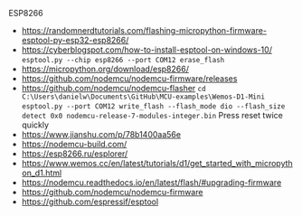 ESP8266

- https://randomnerdtutorials.com/flashing-micropython-firmware-esptool-py-esp32-esp8266/
- https://cyberblogspot.com/how-to-install-esptool-on-windows-10/
  `
  esptool.py --chip esp8266 --port COM12 erase_flash
  `
- https://micropython.org/download/esp8266/
- https://github.com/nodemcu/nodemcu-firmware/releases
- https://github.com/nodemcu/nodemcu-flasher
  `
  cd C:\Users\danielw\Documents\GitHub\MCU-examples\Wemos-D1-Mini
  `
  `
  esptool.py --port COM12 write_flash --flash_mode dio --flash_size detect 0x0 nodemcu-release-7-modules-integer.bin
  `
  Press reset twice quickly
- https://www.jianshu.com/p/78b1400aa56e
- https://nodemcu-build.com/
- https://esp8266.ru/esplorer/
- https://www.wemos.cc/en/latest/tutorials/d1/get_started_with_micropython_d1.html
- https://nodemcu.readthedocs.io/en/latest/flash/#upgrading-firmware
- https://github.com/nodemcu/nodemcu-firmware
- https://github.com/espressif/esptool